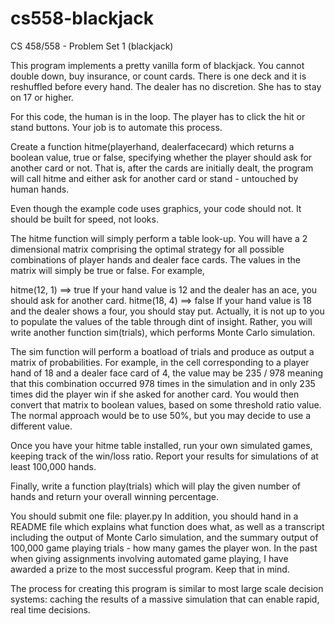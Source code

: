 # cs558-blackjack
CS 458/558 - Problem Set 1 (blackjack)

This program implements a pretty vanilla form of blackjack. You cannot double down, buy insurance, or count cards. There is one deck and it is reshuffled before every hand. The dealer has no discretion. She has to stay on 17 or higher.

For this code, the human is in the loop. The player has to click the hit or stand buttons. Your job is to automate this process.

Create a function hitme(playerhand, dealerfacecard) which returns a boolean value, true or false, specifying whether the player should ask for another card or not. That is, after the cards are initially dealt, the program will call hitme and either ask for another card or stand - untouched by human hands.

Even though the example code uses graphics, your code should not. It should be built for speed, not looks.

The hitme function will simply perform a table look-up. You will have a 2 dimensional matrix comprising the optimal strategy for all possible combinations of player hands and dealer face cards. The values in the matrix will simply be true or false. For example,

hitme(12, 1) ==> true
If your hand value is 12 and the dealer has an ace, you should ask for another card.
hitme(18, 4) ==> false
If your hand value is 18 and the dealer shows a four, you should stay put.
Actually, it is not up to you to populate the values of the table through dint of insight. Rather, you will write another function sim(trials), which performs Monte Carlo simulation.

The sim function will perform a boatload of trials and produce as output a matrix of probabilities. For example, in the cell corresponding to a player hand of 18 and a dealer face card of 4, the value may be 235 / 978 meaning that this combination occurred 978 times in the simulation and in only 235 times did the player win if she asked for another card. You would then convert that matrix to boolean values, based on some threshold ratio value. The normal approach would be to use 50%, but you may decide to use a different value.

Once you have your hitme table installed, run your own simulated games, keeping track of the win/loss ratio. Report your results for simulations of at least 100,000 hands.

Finally, write a function play(trials) which will play the given number of hands and return your overall winning percentage.

You should submit one file: player.py In addition, you should hand in a README file which explains what function does what, as well as a transcript including the output of Monte Carlo simulation, and the summary output of 100,000 game playing trials - how many games the player won. In the past when giving assignments involving automated game playing, I have awarded a prize to the most successful program. Keep that in mind.

The process for creating this program is similar to most large scale decision systems: caching the results of a massive simulation that can enable rapid, real time decisions.